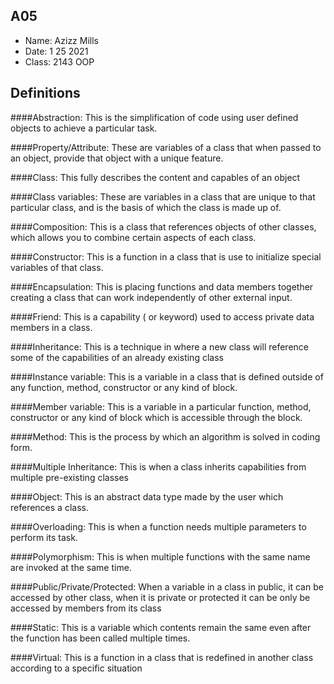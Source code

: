 ## A05

- Name: Azizz Mills
- Date: 1 25 2021
- Class: 2143 OOP

## Definitions

####Abstraction:
This is the simplification of code using user defined objects to achieve a particular task.

####Property/Attribute:
These are variables of a class that when passed to an object, provide that object with a unique feature. 

####Class:
This fully describes the content and capables of an object 

####Class variables:
These are variables in a class that are unique to that particular class, and is the basis of which the class is made up of. 

####Composition:
This is a class that references objects of other classes, which allows you to combine certain aspects of each class.

####Constructor:
This is a function in a class that is use to initialize special variables of that class.

####Encapsulation:
This is placing functions and data members together creating a class that can work independently of other external input.

####Friend:
This is a capability ( or keyword) used to access private data members in a class.

####Inheritance:
This is a technique in where a new class will reference some of the capabilities of an already existing class

####Instance variable:
This is a variable in a class that is defined outside of any function, method, constructor or any kind of block.

####Member variable:
This is a variable in a particular function, method, constructor or any kind of block which is accessible through the block.

####Method:
This is the process by which an algorithm is solved in coding form.

####Multiple Inheritance:
This is when a class inherits capabilities from multiple pre-existing classes

####Object:
This is an abstract data type made by the user which references a class.

####Overloading:
This is when a function needs multiple parameters to perform its task.

####Polymorphism:
This is when multiple functions with the same name are invoked at the same time.

####Public/Private/Protected:
When a variable in a class in public, it can be accessed by other class, when it is private or protected it can be only be accessed by members from its class 

####Static:
This is a variable which contents remain the same even after the function has been called multiple times.

####Virtual:
This is a function in a class that is redefined in another class according to a specific situation
